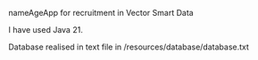 nameAgeApp for recruitment in Vector Smart Data

I have used Java 21.

Database realised in text file in /resources/database/database.txt
